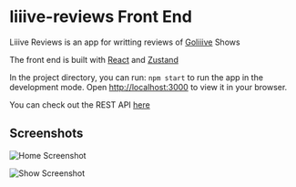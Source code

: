 # liiive-reviews Front End

Liiive Reviews is an app for writting reviews of [Goliiive](https://goliiive.com) Shows

The front end is built with [React](https://github.com/facebook/react) and [Zustand](https://github.com/pmndrs/zustand)

In the project directory, you can run: `npm start` to run the app in the development mode. Open [http://localhost:3000](http://localhost:3000) to view it in your browser.

You can check out the REST API [here](https://github.com/andersonjoseph/liiive-reviews)


## Screenshots

![Home Screenshot](https://i.imgur.com/gBoMXlO.png)

![Show Screenshot](https://i.imgur.com/HKi8ycu.png)
